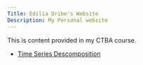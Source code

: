 ```yaml
---
Title: Edilia Uribe's Website
Description: My Personal website
---
```

This is content provided in my CTBA course.

- [Time Series Descomposition](/TimeSeries/index.md)

